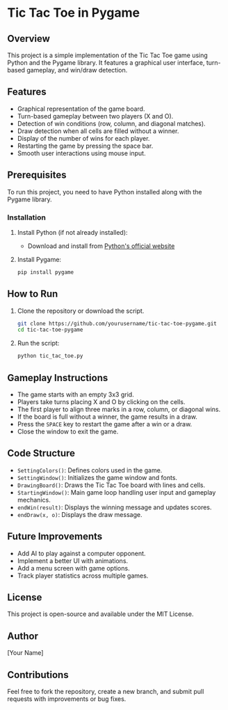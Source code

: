 # Tic Tac Toe in Pygame

## Overview
This project is a simple implementation of the Tic Tac Toe game using Python and the Pygame library. It features a graphical user interface, turn-based gameplay, and win/draw detection.

## Features
- Graphical representation of the game board.
- Turn-based gameplay between two players (X and O).
- Detection of win conditions (row, column, and diagonal matches).
- Draw detection when all cells are filled without a winner.
- Display of the number of wins for each player.
- Restarting the game by pressing the space bar.
- Smooth user interactions using mouse input.

## Prerequisites
To run this project, you need to have Python installed along with the Pygame library.

### Installation
1. Install Python (if not already installed):
   - Download and install from [Python's official website](https://www.python.org/downloads/)

2. Install Pygame:
   ```bash
   pip install pygame
   ```

## How to Run
1. Clone the repository or download the script.
   ```bash
   git clone https://github.com/yourusername/tic-tac-toe-pygame.git
   cd tic-tac-toe-pygame
   ```
2. Run the script:
   ```bash
   python tic_tac_toe.py
   ```

## Gameplay Instructions
- The game starts with an empty 3x3 grid.
- Players take turns placing X and O by clicking on the cells.
- The first player to align three marks in a row, column, or diagonal wins.
- If the board is full without a winner, the game results in a draw.
- Press the `SPACE` key to restart the game after a win or a draw.
- Close the window to exit the game.

## Code Structure
- `SettingColors()`: Defines colors used in the game.
- `SettingWindow()`: Initializes the game window and fonts.
- `DrawingBoard()`: Draws the Tic Tac Toe board with lines and cells.
- `StartingWindow()`: Main game loop handling user input and gameplay mechanics.
- `endWin(result)`: Displays the winning message and updates scores.
- `endDraw(x, o)`: Displays the draw message.

## Future Improvements
- Add AI to play against a computer opponent.
- Implement a better UI with animations.
- Add a menu screen with game options.
- Track player statistics across multiple games.

## License
This project is open-source and available under the MIT License.

## Author
[Your Name]

## Contributions
Feel free to fork the repository, create a new branch, and submit pull requests with improvements or bug fixes.


